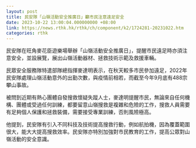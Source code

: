 ```yaml
---
layout: post
title: 民安隊「山嶺活動安全推廣日」籲市民注意遠足安全
date: 2023-10-22 13:00:04.000000000 +08:00
link: https://news.rthk.hk/rthk/ch/component/k2/1724281-20231022.htm
categories: rthk
---
```


民安隊在旺角麥花臣遊樂場舉辦「山嶺活動安全推廣日」，提醒市民遠足時亦須注意安全，並設展覽，展出山嶺活動器材、拯救技術示範及救援車輛。

民眾安全服務隊特遣部隊總指揮麥達明表示，在秋天較多市民參加遠足，2022年民安隊處理山嶺活動意外的出勤次數，與疫情前相若，而截至今年9月底有488宗攀山事故。

被問到近期有熱心團體自發搜救懷疑失蹤人士，麥達明提醒市民，無論來自任何機構、團體或受過任何訓練，都要留意山嶺搜救是複雜和危險的工作，搜救人員需要有足夠個人保護和拯救裝備，需要接受專業訓練，否則風險極高。

他提到，民安隊有引入不同科技及技術提高搜救行動，例如航拍機，因為覆蓋範圍很大，能大大提高搜救效率。民安隊亦特別加強對市民教育的工作，提高公眾對山嶺活動的安全意識。
